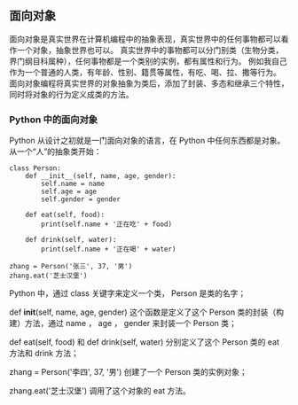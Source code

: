 ## 面向对象 ##
面向对象是真实世界在计算机编程中的抽象表现，真实世界中的任何事物都可以看作一个对象，抽象世界也可以。
真实世界中的事物都可以分门别类（生物分类，界门纲目科属种），任何事物都是一个类别的实例，都有属性和行为。
例如我自己作为一个普通的人类，有年龄、性别、籍贯等属性，有吃、喝、拉、撒等行为。
面向对象编程将真实世界的对象抽象为类后，添加了封装、多态和继承三个特性，同时将对象的行为定义成类的方法。

### Python 中的面向对象 ###
Python 从设计之初就是一门面向对象的语言，在 Python 中任何东西都是对象。
从一个“人”的抽象类开始：
```
class Person:
	def __init__(self, name, age, gender):
		self.name = name
		self.age = age
		self.gender = gender
	
	def eat(self, food):
		print(self.name + '正在吃' + food)
	
	def drink(self, water):
		print(self.name + '正在喝' + water)

zhang = Person('张三', 37, '男')
zhang.eat('芝士汉堡')
````

Python 中，通过 class 关键字来定义一个类， Person 是类的名字；

def __init__(self, name, age, gender) 这个函数是定义了这个 Person 类的封装（构建）方法，通过 name ， age ， gender 来封装一个 Person 类；

def eat(self, food) 和 def drink(self, water) 分别定义了这个 Person 类的 eat 方法和 drink 方法；

zhang = Person('李四', 37, '男') 创建了一个 Person 类的实例对象；

zhang.eat('芝士汉堡') 调用了这个对象的 eat 方法。
